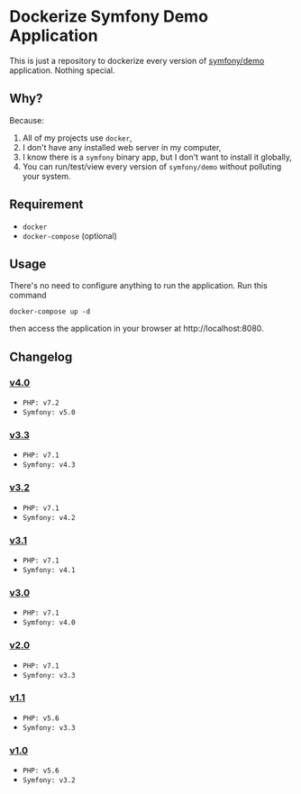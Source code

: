 # Dockerize Symfony Demo Application

This is just a repository to dockerize every version of [symfony/demo](https://github.com/symfony/demo) application. Nothing special.

## Why?
Because:
  1. All of my projects use `docker`,
  2. I don't have any installed web server in my computer,
  3. I know there is a `symfony` binary app, but I don't want to install it globally,
  4. You can run/test/view every version of `symfony/demo` without polluting your system.

## Requirement
  - `docker`
  - `docker-compose` (optional)

## Usage
  There's no need to configure anything to run the application. Run this command
  ```
  docker-compose up -d
  ```
  then access the application in your browser at http://localhost:8080.

## Changelog
  ### [v4.0]
  - `PHP: v7.2`
  - `Symfony: v5.0`

  ### [v3.3]
  - `PHP: v7.1`
  - `Symfony: v4.3`

  ### [v3.2]
  - `PHP: v7.1`
  - `Symfony: v4.2`

  ### [v3.1]
  - `PHP: v7.1`
  - `Symfony: v4.1`

  ### [v3.0]
  - `PHP: v7.1`
  - `Symfony: v4.0`

  ### [v2.0]
  - `PHP: v7.1`
  - `Symfony: v3.3`

  ### [v1.1]
  - `PHP: v5.6`
  - `Symfony: v3.3`

  ### [v1.0]
  - `PHP: v5.6`
  - `Symfony: v3.2`


[v4.0]: https://github.com/asispts/symfony-demo/releases/tag/v4.0
[v3.3]: https://github.com/asispts/symfony-demo/releases/tag/v3.3
[v3.2]: https://github.com/asispts/symfony-demo/releases/tag/v3.2
[v3.1]: https://github.com/asispts/symfony-demo/releases/tag/v3.1
[v3.0]: https://github.com/asispts/symfony-demo/releases/tag/v3.0
[v2.0]: https://github.com/asispts/symfony-demo/releases/tag/v2.0
[v1.1]: https://github.com/asispts/symfony-demo/releases/tag/v1.1
[v1.0]: https://github.com/asispts/symfony-demo/releases/tag/v1.0
